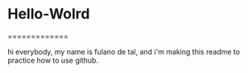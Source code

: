 # Hello-Wolrd
=============

hi everybody, my name is fulano de tal, and i'm making this readme to practice how to use github.
